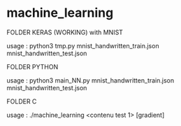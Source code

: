 # machine_learning

FOLDER KERAS (WORKING) with MNIST

usage : python3 tmp.py mnist_handwritten_train.json mnist_handwritten_test.json



FOLDER PYTHON 

usage : python3 main_NN.py mnist_handwritten_train.json mnist_handwritten_test.json



FOLDER C 

usage : ./machine_learning <contenu test> <contenu test 1> [gradient]